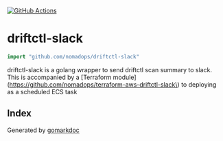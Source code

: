 <!-- Code generated by gomarkdoc. DO NOT EDIT -->

[![GitHub Actions](https://github.com/nomadops/driftctl-slack/actions/workflows/ci.yml/badge.svg?branch=main)](https://github.com/nomadops/driftctl-slack/actions/workflows/ci.yml)


# driftctl\-slack

```go
import "github.com/nomadops/driftctl-slack"
```

driftctl\-slack is a golang wrapper to send driftctl scan summary to slack\. This is accompanied by a \[Terraform module\]\(https://github.com/nomadops/terraform-aws-driftctl-slack\) to deploying as a scheduled ECS task

## Index





Generated by [gomarkdoc](<https://github.com/princjef/gomarkdoc>)
